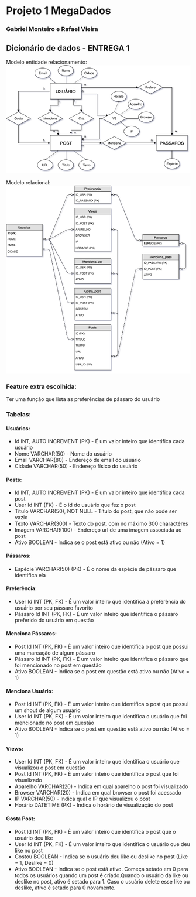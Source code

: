 # Projeto 1 MegaDados
### Gabriel Monteiro e Rafael Vieira

## Dicionário de dados - ENTREGA 1

Modelo entidade relacionamento:
![alt text](entidade_relacionamento.png)

Modelo relacional:
![alt text](schema.png)

### Feature extra escolhida: 
Ter uma função que lista as preferências de pássaro do usuário

### Tabelas:

#### Usuários:
 - Id INT, AUTO INCREMENT (PK) - É um valor inteiro que identifica cada usuário
 - Nome VARCHAR(50) - Nome do usuário
 - Email VARCHAR(80) - Endereço de email do usuário
 - Cidade VARCHAR(50) - Endereço físico do usuário

#### Posts:
 - Id INT, AUTO INCREMENT (PK) - É um valor inteiro que identifica cada post
 - User Id INT (FK) - É o id do usuário que fez o post
 - Título VARCHAR(50), NOT NULL - Título do post, que não pode ser vazio
 - Texto VARCHAR(300) - Texto do post, com no máximo 300 charactéres
 - Imagem VARCHAR(100) - Endereço url de uma imagem associada ao post
 - Ativo BOOLEAN - Indica se o post está ativo ou não (Ativo = 1)

#### Pássaros:
 - Espécie VARCHAR(50) (PK) - É o nome da espécie de pássaro que identifica ela

#### Preferência:
 - User Id INT (PK, FK) - É um valor inteiro que identifica a preferência do usuário por seu pássaro favorito
 - Pássaro Id INT (PK, FK) - É um valor inteiro que identifica o pássaro preferido do usuário em questão

#### Menciona Pássaros:
 - Post Id INT (PK, FK) - É um valor inteiro que identifica o post que possui uma marcação de algum pássaro 
 - Pássaro Id INT (PK, FK) - É um valor inteiro que identifica o pássaro que foi mencionado no post em questão
 - Ativo BOOLEAN - Indica se o post em questão está ativo ou não (Ativo = 1)

#### Menciona Usuário:
 - Post Id INT (PK, FK) - É um valor inteiro que identifica o post que possui um shout de algum usuário
 - User Id INT (PK, FK) - É um valor inteiro que identifica o usuário que foi mencionado no post em questão
 - Ativo BOOLEAN - Indica se o post em questão está ativo ou não (Ativo = 1)
 
#### Views:
 - User Id INT (PK, FK) - É um valor inteiro que identifica o usuário que visualizou o post em questão
 - Post Id INT (PK, FK) - É um valor inteiro que identifica o post que foi visualizado
 - Aparelho VARCHAR(20) - Indica em qual aparelho o post foi visualizado
 - Browser VARCHAR(20) - Indica em qual browser o post foi acessado
 - IP VARCHAR(50) - Indica qual o IP que visualizou o post
 - Horário DATETIME (PK) - Indica o horário de visualização do post

#### Gosta Post:
 - Post Id INT (PK, FK) - É um valor inteiro que identifica o post que o usuário deu like
 - User Id INT (PK, FK) - É um valor inteiro que identifica o usuário que deu like no post
 - Gostou BOOLEAN - Indica se o usuário deu like ou deslike no post (Like = 1, Deslike = 0)
 - Ativo BOOLEAN - Indica se o post está ativo. Começa setado em 0 para todos os usuários quando um post é criado.Quando o usuário da like ou deslike no post, ativo é setado para 1. Caso o usuário delete esse like ou deslike, ativo é setado para 0 novamente.

